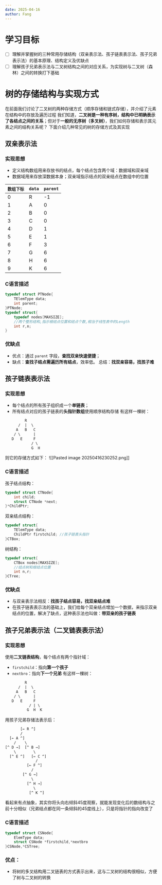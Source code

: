 ```yaml
---
date: 2025-04-16
author: Fang
---
```

# 学习目标
- [ ] 理解并掌握树的三种常用存储结构（双亲表示法、孩子链表表示法、孩子兄弟表示法）的基本原理、结构定义及优缺点
- [ ] 理解孩子兄弟表示法与二叉树结构之间的对应关系，为实现树与二叉树（森林）之间的转换打下基础
# 树的存储结构与实现方式
在前面我们讨论了二叉树的两种存储方式（顺序存储和链式存储），并介绍了元素在结构中的存放及遍历过程 
我们知道，**二叉树是一种有序树，结构中已明确表示了各结点之间的关系**；但对于**一般的无序树（多叉树）**，我们如何存储和表示其元素之间的结构关系呢？
下面介绍几种常见的树的存储方式及其实现
## 双亲表示法
### 实现思想
- 定义结构数组用来存放书的结点，每个结点包含两个域：数据域和双亲域
- 数据域用来存放深数据本身；双亲域指示结点的双亲结点在数组中的位置

| `数组下标` | `data` | `parent` |
| ------ | ------ | -------- |
| 0      | R      | -1       |
| 1      | A      | 0        |
| 2      | B      | 0        |
| 3      | C      | 0        |
| 4      | D      | 1        |
| 5      | E      | 1        |
| 6      | F      | 3        |
| 7      | G      | 6        |
| 8      | H      | 6        |
| 9      | K      | 6        |
### C语言描述
```C
typedef struct PTNode{
	TElemType data;
	int parent;
}PTNode;
typedef struct{
	typedef nodes[MAXSIZE];
	//两个整形结构,指示根结点位置和结点个数,相当于线性表中的Length
	int r,n;
}
```
### 优缺点
- 优点：通过 `parent` 字段，**查找双亲快速便捷**；
- 缺点：**查找子结点需遍历所有结点**，效率低。
总结：**找双亲容易，找孩子难**
## 孩子链表表示法
### 实现思想
- 每个结点的所有孩子组织成一个**单链表**；
- 所有结点对应的孩子链表的**头指针数组**使用顺序结构存储
有这样一棵树：
```txt
         R
      /  |  \
     A   B   C
    / \      |
   D   E     F
	        / \
	        G  H 
```
则它的存储方式如下：
![[Pasted image 20250416230252.png]]
### C语言描述
孩子结点结构：
```C
typedef struct CTNode{
	int child;
	struct CTNode *next;
}*ChildPtr;
```
双亲结点结构：
```C
typedef struct{
	TElemType data;
	ChildPtr firstchild; //孩子链表头指针
}CTBox;
```
树结构：
```C
typedef struct{
	CTBox nodes[MAXSIZE];
	//结点树和根结点位置
	int n,r;
}CTree;
```
### 优缺点
- 与双亲表示法相反：**找孩子结点容易，找双亲结点难**
- 在孩子链表表示法的基础上，我们给每个双亲结点增加一个数据，来指示双亲结点的位置，解决了缺点，这种表示法也叫做：**带双亲的孩子链表**
## 孩子兄弟表示法（二叉链表表示法）
### 实现思想
使用**二叉链表结构**，每个结点有两个指针域：
- `firstchild`：指向**第一个孩子**
- `nextbro`：指向**下一个兄弟**
有这样一棵树：
```txt
         R
      /  |  \
     A   B   C
    / \      |
   D   E     F
	       / | \
	      G  H  K
```
用孩子兄弟存储法表示后：
```txt
       [← R ^]
       /      
  [← A ^]    
    /    \     
[^ D →]  [^ B →]
	\        \
  [^ E ^]   [← C ^]
			  /
		  [← F ^]
			/
		[^ G →]
			\
		  [^ H →]
		     \
		   [^ K ^]	    
```
看起来有点抽象，其实你将头向右倾斜45度观察，就能发现变化后的数结构与之前十分相似（兄弟结点都在同一条倾斜的45度线上），只是将指针的指向改变了
### C语言描述
```C
typedef struct CSNode{
	ElemType data;
	struct CSNode *firstchild,*nextbro
}CSNode,*CSTree;
```
### 优点：
- 将树的多叉结构用二叉链表的方式表示出来，这与二叉树的结构很相似，方便了树与二叉树的转换